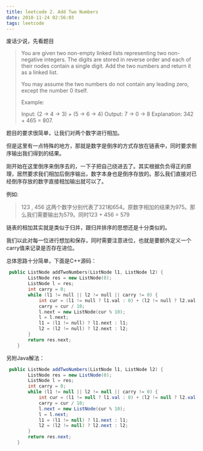 ```yaml
---
title: leetcode 2. Add Two Numbers
date: 2018-11-24 02:56:03
tags: leetcode
---
```


废话少说，先看题目

> You are given two non-empty linked lists representing two non-negative integers. The digits are stored in reverse order and each of their nodes contain a single digit. Add the two numbers and return it as a linked list.
>
> You may assume the two numbers do not contain any leading zero, except the number 0 itself.
>
> Example:
>
> Input: (2 -> 4 -> 3) + (5 -> 6 -> 4)
> Output: 7 -> 0 -> 8
> Explanation: 342 + 465 = 807.
>

题目的要求很简单，让我们对两个数字进行相加。

但是这里有一点特殊的地方，那就是数字是倒序的方式存放在链表中，同时要求倒序输出我们得到的结果。

刚开始在这里倒序来倒序去的，一下子把自己绕进去了。其实根据负负得正的原理，居然要求我们相加后倒序输出，数字本身也是倒序存放的。那么我们直接对已经倒序存放的数字直接相加输出就可以了。

例如:
> 123 , 456
这两个数字分别代表了321和654。原数字相加的结果为975。那么我们需要输出为579。同时123 + 456 = 579

链表的相加其实就是类似于归并，跟归并排序的思想还是十分类似的。

我们以此对每一位进行想加和保存，同时需要注意进位，也就是要额外定义一个carry值来记录是否存在进位。

总体思路十分简单，下面是C++源码：

```c++
 public ListNode addTwoNumbers(ListNode l1, ListNode l2) {
        ListNode res = new ListNode(0);
        ListNode l = res;
        int carry = 0;
        while (l1 != null || l2 != null || carry != 0) {
            int cur = (l1 != null ? l1.val : 0) + (l2 != null ? l2.val : 0) + carry;
            carry = cur / 10;
            l.next = new ListNode(cur % 10);
            l = l.next;
            l1 = (l1 != null) ? l1.next : l1;
            l2 = (l2 != null) ? l2.next : l2;
        }
        return res.next;
    }
```


另附Java解法：
```java
 public ListNode addTwoNumbers(ListNode l1, ListNode l2) {
        ListNode res = new ListNode(0);
        ListNode l = res;
        int carry = 0;
        while (l1 != null || l2 != null || carry != 0) {
            int cur = (l1 != null ? l1.val : 0) + (l2 != null ? l2.val : 0) + carry;
            carry = cur / 10;
            l.next = new ListNode(cur % 10);
            l = l.next;
            l1 = (l1 != null) ? l1.next : l1;
            l2 = (l2 != null) ? l2.next : l2;
        }
        return res.next;
    }
```
